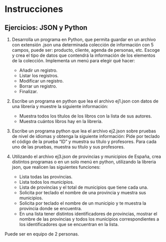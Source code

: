# Instrucciones

## Ejercicios: JSON y Python

1. Desarrolla un programa en Python, que permita guardar en un archivo con extensión .json una determinada colección de información con 5 campos, puede ser: producto, cliente, agenda de personas, etc.
Escoge y crea el tipo de datos que contendrá la información de los elementos de la colección.
Implementa un menú para elegir qué hacer:
	- Añadir un registro.
	- Listar los registros.
	- Modificar un registro.
	- Borrar un registro.
	- Finalizar.

2. Escribe un programa en python que lea el archivo ej1.json con datos de una librería y muestre la siguiente información:
   - Muestra todos los títulos de los libros con la lista de sus autores.
   - Muestra cuántos libros hay en la librería.

3. Escribe un programa python que lea el archivo ej2.json sobre pruebas de nivel de idiomas y obtenga la siguiente información: 
Pide por teclado el código de la prueba “ID” y muestra su título y profesores.
Para cada uno de las pruebas, muestra su título y sus profesores.

4. Utilizando el archivo ej3.json de provincias y municipios de España, crea distintos programas o en un solo menú en python, utilizando la libreria json, que realicen las siguientes funciones: 
	- Lista todas las provincias.
	- Lista todos los municipios.
	- Lista de provincias y el total de municipios que tiene cada una.
	- Solicita por teclado el nombre de una provincia y muestra sus municipios.
	- Solicita por teclado el nombre de un municipio y te muestra la provincia donde se encuentra.
	- En una lista tener distintos identificadores de provincias, mostrar el nombre de las provincias y todos los municipios correspondientes a los identificadores que se encuentran en la lista.  

Puede ser en equipo de 2 personas.
